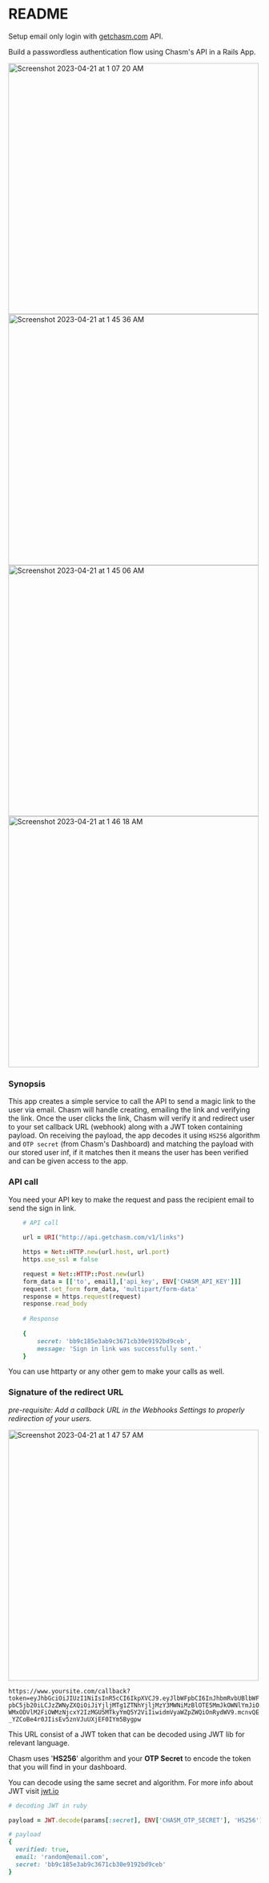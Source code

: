 # README

Setup email only login with [getchasm.com](https://getchasm.com) API.

Build a passwordless authentication flow using Chasm's API in a Rails App.

<img width="500" alt="Screenshot 2023-04-21 at 1 07 20 AM" src="https://user-images.githubusercontent.com/45653859/233476376-b972e3ba-992f-4169-b3da-f9ca48a65b71.png">
<img width="500" alt="Screenshot 2023-04-21 at 1 45 36 AM" src="https://user-images.githubusercontent.com/45653859/233483786-85042e21-293b-4293-8e7a-4373f077ab8d.png">
<img width="500" alt="Screenshot 2023-04-21 at 1 45 06 AM" src="https://user-images.githubusercontent.com/45653859/233483691-69619047-8e07-40ca-ac9c-7d021872d846.png">
<img width="500" alt="Screenshot 2023-04-21 at 1 46 18 AM" src="https://user-images.githubusercontent.com/45653859/233483917-4de9659e-7b5c-4356-ba39-639f9255b5a1.png">



### Synopsis

This app creates a simple service to call the API to send a magic link to the user via email. Chasm will handle creating, emailing the link and verifying the link. Once the user clicks the link, Chasm will verify it and redirect user to your set callback URL (webhook) along with a JWT token containing payload. On receiving the payload, the app decodes it using `HS256` algorithm and `OTP secret` (from Chasm's Dashboard) and matching the payload with our stored user inf, if it matches then it means the user has been verified and can be given access to the app.

### API call

You need your API key to make the request and pass the recipient email to send the sign in link.

```ruby
    # API call
    
    url = URI("http://api.getchasm.com/v1/links")

    https = Net::HTTP.new(url.host, url.port)
    https.use_ssl = false

    request = Net::HTTP::Post.new(url)
    form_data = [['to', email],['api_key', ENV['CHASM_API_KEY']]]
    request.set_form form_data, 'multipart/form-data'
    response = https.request(request)
    response.read_body
    
    # Response
    
    {
        secret: 'bb9c185e3ab9c3671cb30e9192bd9ceb',
        message: 'Sign in link was successfully sent.'
    }
```

You can use httparty or any other gem to make your calls as well.


### Signature of the redirect URL

*pre-requisite: Add a callback URL in the Webhooks Settings to properly redirection of your users.*

<img width="500" alt="Screenshot 2023-04-21 at 1 47 57 AM" src="https://user-images.githubusercontent.com/45653859/233484258-c8042bde-9f8c-413c-b8b3-83657d724771.png">


`https://www.yoursite.com/callback?token=eyJhbGciOiJIUzI1NiIsInR5cCI6IkpXVCJ9.eyJlbWFpbCI6InJhbmRvbUBlbWFpbC5jb20iLCJzZWNyZXQiOiJiYjljMTg1ZTNhYjljMzY3MWNiMzBlOTE5MmJkOWNlYmJiOWMxODVlM2FiOWMzNjcxY2IzMGU5MTkyYmQ5Y2ViIiwidmVyaWZpZWQiOnRydWV9.mcnvQE_YZCoBe4r0JIisEv5znVJuUXjEF0IYm5Bygpw`

This URL consist of a JWT token that can be decoded using JWT lib for relevant language. 

Chasm uses '**HS256**' algorithm and your **OTP Secret** to encode the token that you will find in your dashboard.

You can decode using the same secret and algorithm. For more info about JWT visit [jwt.io](https://jwt.io)

```ruby
# decoding JWT in ruby

payload = JWT.decode(params[:secret], ENV['CHASM_OTP_SECRET'], 'HS256')[0]

# payload
{
  verified: true,
  email: 'random@email.com',
  secret: 'bb9c185e3ab9c3671cb30e9192bd9ceb'
}
```



